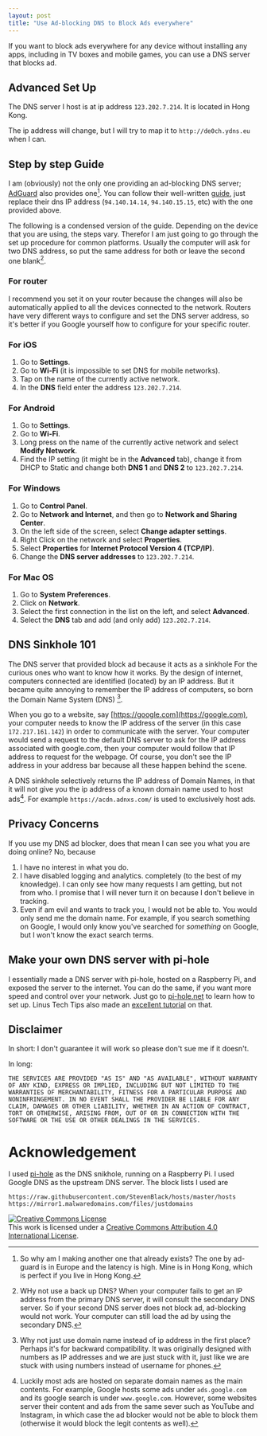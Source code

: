 ```yaml
---
layout: post
title: "Use Ad-blocking DNS to Block Ads everywhere"
---
```


If you want to block ads everywhere for any device without installing any apps, including in TV boxes and mobile games, you can use a DNS server that blocks ad. 

## Advanced Set Up

The DNS server I host is at ip address `123.202.7.214`. It is located in Hong Kong.

The ip address will change, but I will try to map it to `http://de0ch.ydns.eu` when I can.

## Step by step Guide
I am (obviously) not the only one providing an ad-blocking DNS server; [AdGuard](https://adguard.com/) also provides one[^why-dns]. You can follow their well-written [guide](https://adguard.com/en/adguard-dns/overview.html), just replace their dns IP address (`94.140.14.14`, `94.140.15.15`, etc) with the one provided above.

The following is a condensed version of the guide. Depending on the device that you are using, the steps vary. Therefor I am just going to go through the set up procedure for common platforms. Usually the computer will ask for two DNS address, so put the same address for both or leave the second one blank[^why-dns-option].

[^why-dns-option]: WHy not use a back up DNS? When your computer fails to get an IP address from the primary DNS server, it will consult the secondary DNS server. So if your second DNS server does not block ad, ad-blocking would not work. Your computer can still load the ad by using the secondary DNS. 

### For router
I recommend you set it on your router because the changes will also be automatically applied to all the devices connected to the network.
Routers have very different ways to configure and set the DNS server address, so it's better if you Google yourself how to configure for your specific router. 

### For iOS
1. Go to __Settings__.
2. Go to __Wi-Fi__ (it is impossible to set DNS for mobile networks).
3. Tap on the name of the currently active network.
4. In the __DNS__ field enter the address `123.202.7.214`.

### For Android 
1. Go to __Settings__.
2. Go to __Wi-Fi__.
2. Long press on the name of the currently active network and select __Modify Network__. 
4. Find the IP setting (it might be in the __Advanced__ tab), change it from DHCP to Static and change both __DNS 1__ and __DNS 2__ to `123.202.7.214`. 

### For Windows
1. Go to __Control Panel__.
2. Go to __Network and Internet__, and then go to __Network and Sharing Center__.
3. On the left side of the screen, select __Change adapter settings__.
4. Right Click on the network and select __Properties__. 
5. Select __Properties__ for __Internet Protocol Version 4 (TCP/IP)__.
6. Change the __DNS server addresses__ to `123.202.7.214`.

### For Mac OS
1. Go to __System Preferences__.
2. Click on __Network__.
3. Select the first connection in the list on the left, and select __Advanced__.
4. Select the __DNS__ tab and add (and only add) `123.202.7.214`. 

[^why-dns]: So why am I making another one that already exists? The one by ad-guard is in Europe and the latency is high. Mine is in Hong Kong, which is perfect if you live in Hong Kong.


## DNS Sinkhole 101
The DNS server that provided block ad because it acts as a sinkhole 
For the curious ones who want to know how it works. By the design of internet, computers connected are identified (located) by an IP address. But it became quite annoying to remember the IP address of computers, so born the Domain Name System (DNS) [^dns]. 

[^dns]: Why not just use domain name instead of ip address in the first place? Perhaps it's for backward compatibility. It was originally designed with numbers as IP addresses and we are just stuck with it, just like we are stuck with using numbers instead of username for phones. 

When you go to a website, say [https://google.com](https://google.com), your computer needs to know the IP address of the server (in this case `172.217.161.142`) in order to communicate with the server. Your computer would send a request to the default DNS server to ask for the IP address associated with google.com, then your computer would follow that IP address to request for the webpage. Of course, you don't see the IP address in your address bar because all these happen behind the scene. 

A DNS sinkhole selectively returns the IP address of Domain Names, in that it will not give you the ip address of a known domain name used to host ads[^ad-dns]. For example `https://acdn.adnxs.com/` is used to exclusively host ads. 

[^ad-dns]: Luckily most ads are hosted on separate domain names as the main contents. For example, Google hosts some ads under `ads.google.com` and its google search is under `www.google.com`. However, some websites server their content and ads from the same sever such as YouTube and Instagram, in which case the ad blocker would not be able to block them (otherwise it would block the legit contents as well). 

## Privacy Concerns
If you use my DNS ad blocker, does that mean I can see you what you are doing online?
No, because 
1. I have no interest in what you do.
2. I have disabled logging and analytics. completely (to the best of my knowledge). I can only see how many requests I am getting, but not from who. I promise that I will never turn it on because I don't believe in tracking. 
3. Even if am evil and wants to track you, I would not be able to. You would only send me the domain name. For example, if you search something on Google, I would only know you've searched for _something_ on Google, but I won't know the exact search terms.

## Make your own DNS server with pi-hole
I essentially made a DNS server with pi-hole, hosted on a Raspberry Pi, and exposed the server to the internet. You can do the same, if you want more speed and control over your network. Just go to [pi-hole.net](https://pi-hole.net) to learn how to set up. Linus Tech Tips also made an [excellent tutorial](https://youtu.be/KBXTnrD_Zs4) on that. 

## Disclaimer

In short: I don't guarantee it will work so please don't sue me if it doesn't.

In long: 

```
THE SERVICES ARE PROVIDED "AS IS" AND "AS AVAILABLE", WITHOUT WARRANTY OF ANY KIND, EXPRESS OR IMPLIED, INCLUDING BUT NOT LIMITED TO THE WARRANTIES OF MERCHANTABILITY, FITNESS FOR A PARTICULAR PURPOSE AND NONINFRINGEMENT. IN NO EVENT SHALL THE PROVIDER BE LIABLE FOR ANY CLAIM, DAMAGES OR OTHER LIABILITY, WHETHER IN AN ACTION OF CONTRACT, TORT OR OTHERWISE, ARISING FROM, OUT OF OR IN CONNECTION WITH THE SOFTWARE OR THE USE OR OTHER DEALINGS IN THE SERVICES.
```

# Acknowledgement

I used [pi-hole](https://pi-hole.net/) as the DNS snikhole, running on a Raspberry Pi. I used Google DNS as the upstream DNS server. The block lists I used are 
```
https://raw.githubusercontent.com/StevenBlack/hosts/master/hosts
https://mirror1.malwaredomains.com/files/justdomains
```

<a rel="license" href="http://creativecommons.org/licenses/by/4.0/"><img alt="Creative Commons License" style="border-width:0" src="https://i.creativecommons.org/l/by/4.0/88x31.png" /></a><br />This work is licensed under a <a rel="license" href="http://creativecommons.org/licenses/by/4.0/">Creative Commons Attribution 4.0 International License</a>.